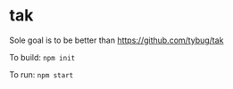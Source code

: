 # tak
Sole goal is to be better than https://github.com/tybug/tak

To build: `npm init`

To run: `npm start`
